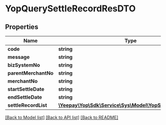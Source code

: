 # YopQuerySettleRecordResDTO

## Properties
Name | Type | Description | Notes
------------ | ------------- | ------------- | -------------
**code** | **string** |  | [optional] 
**message** | **string** |  | [optional] 
**bizSystemNo** | **string** |  | [optional] 
**parentMerchantNo** | **string** |  | [optional] 
**merchantNo** | **string** |  | [optional] 
**startSettleDate** | **string** |  | [optional] 
**endSettleDate** | **string** |  | [optional] 
**settleRecordList** | [**\Yeepay\Yop\Sdk\Service\Sys\Model\YopSettleRecordDTO[]**](YopSettleRecordDTO.md) |  | [optional] 

[[Back to Model list]](../README.md#documentation-for-models) [[Back to API list]](../README.md#documentation-for-api-endpoints) [[Back to README]](../README.md)


